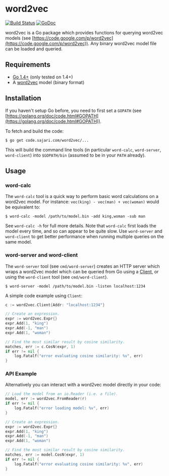 # word2vec
[![Build Status](https://travis-ci.org/sajari/word2vec.svg?branch=master)](https://travis-ci.org/sajari/word2vec)
[![GoDoc](https://godoc.org/code.sajari.com/word2vec?status.svg)](https://godoc.org/github.com/sajari/word2vec)

word2vec is a Go package which provides functions for querying word2vec models (see [https://code.google.com/p/word2vec](https://code.google.com/p/word2vec)).  Any binary word2vec model file can be loaded and queried.

## Requirements

- [Go 1.4+](http://golang.org/dl/) (only tested on 1.4+)
- A [word2vec](https://code.google.com/p/word2vec) model (binary format)

## Installation

If you haven't setup Go before, you need to first set a `GOPATH` (see [https://golang.org/doc/code.html#GOPATH](https://golang.org/doc/code.html#GOPATH)).

To fetch and build the code:

    $ go get code.sajari.com/word2vec/...

This will build the command line tools (in particular `word-calc`, `word-server`, `word-client`) into `$GOPATH/bin` (assumed to be in your `PATH` already).

## Usage

### word-calc

The `word-calc` tool is a quick way to perform basic word calculations on a word2vec model.  For instance: `vec(king) - vec(man) + vec(woman)` would be equivalent to:

    $ word-calc -model /path/to/model.bin -add king,woman -sub man

See `word-calc -h` for full more details.  Note that `word-calc` first loads the model every time,  and so can appear to be quite slow. Use `word-server` and `word-client` to get better performance when running multiple queries on the same model.

###  word-server and word-client

The `word-server` tool (see `cmd/word-server`) creates an HTTP server which wraps a word2vec model which can be queried from Go using a [Client](http://godoc.org/github.com/sajari/word2vec#Client), or using the `word-client` tool (see `cmd/word-client`).

    $ word-server -model /path/to/model.bin -listen localhost:1234

A simple code example using `Client`:

```go
c := word2vec.Client{Addr: "localhost:1234"}

// Create an expression.
expr := word2vec.Expr{}
expr.Add(1, "king")
expr.Add(-1, "man")
expr.Add(1, "woman")

// Find the most similar result by cosine similarity.
matches, err := c.CosN(expr, 1)
if err != nil {
	log.Fatalf("error evaluating cosine similarity: %v", err)
}
```

### API Example
Alternatively you can interact with a word2vec model directly in your code:

```go
// Load the model from an io.Reader (i.e. a file).
model, err := word2vec.FromReader(r)
if err != nil {
	log.Fatalf("error loading model: %v", err)
}

// Create an expression.
expr := word2vec.Expr{}
expr.Add(1, "king")
expr.Add(-1, "man")
expr.Add(1, "woman")

// Find the most similar result by cosine similarity.
matches, err := model.CosN(expr, 1)
if err != nil {
	log.Fatalf("error evaluating cosine similarity: %v", err)
}
```
